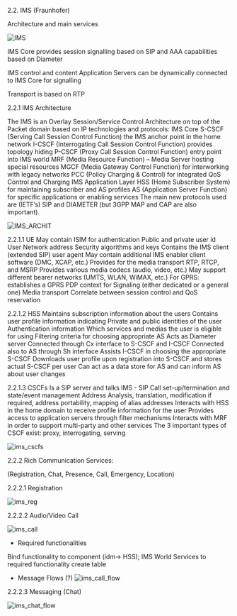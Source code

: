 
2.2. IMS (Fraunhofer)

Architecture and main services

![IMS](https://github.com/reTHINK-project/testbeds/blob/master/docs/D6.2/IMS.png)

IMS Core provides session signalling based on SIP and AAA capabilities based on Diameter

IMS control and content Application Servers can be dynamically connected to IMS Core for signalling

Transport is based on RTP

2.2.1 IMS Architecture

The IMS is an Overlay Session/Service Control Architecture on top of the Packet domain based on IP technologies and protocols:
IMS Core
S-CSCF (Serving Call Session Control Function) the IMS anchor point in the home network
I-CSCF (Interrogating Call Session Control Function) provides topology hiding
P-CSCF (Proxy Call Session Control Function) entry point into IMS world
MRF (Media Resource Function) – Media Server hosting special resources
MGCF (Media Gateway Control Function) for interworking with legacy networks
PCC (Policy Charging & Control) for integrated QoS Control and Charging
IMS Application Layer
HSS (Home Subscriber System) for maintaining subscriber and AS profiles
AS (Application Server Function) for specific applications or enabling services
The main new protocols used are (IETF’s) SIP and DIAMETER (but 3GPP MAP and CAP are also important).

![IMS_ARCHIT](https://github.com/reTHINK-project/testbeds/blob/master/docs/D6.2/ims_archit.png)

2.2.1.1 UE
May contain ISIM for authentication
Public and private user id
User Network address
Security algorithms and keys
Contains the IMS client (extended SIP) user agent
May contain additional IMS enabler client software (DMC, XCAP, etc.)
Provides for the media transport RTP, RTCP, and MSRP 
Provides various media codecs (audio, video, etc.)
May support different bearer networks (UMTS, WLAN, WiMAX, etc.)
For GPRS: establishes a GPRS PDP context for 
Signaling (either dedicated or a general one)
Media transport
Correlate between session control and QoS reservation

2.2.1.2 HSS
Maintains subscription information about the users
Contains user profile information indicating
Private and public identities of the user
Authentication information
Which services and medias the user is eligible for using
Filtering criteria for choosing appropriate AS
Acts as Diameter server
Connected through Cx interface to S-CSCF and I-CSCF
Connected also to AS through Sh interface
Assists I-CSCF in choosing the appropriate S-CSCF
Downloads user profile upon registration into S-CSCF and stores actual S-CSCF per user
Can act as a data store for AS and can inform AS about user changes

2.2.1.3 CSCFs
Is a SIP server and talks IMS - SIP
Call set-up/termination and state/event management
Address Analysis, translation, modification if required, address portability, mapping of alias addresses
Interacts with HSS in the home domain to receive profile information for the user
Provides access to application servers through filter mechanisms 
Interacts with MRF in order to support multi-party and other services
The 3 important types of CSCF exist: proxy, interrogating, serving

![ims_cscfs](https://github.com/reTHINK-project/testbeds/blob/master/docs/D6.2/ims_cscfs.png)

2.2.2	Rich Communication Services:  

(Registration, Chat, Presence, Call, Emergency, Location)

2.2.2.1 Registration

![ims_reg](https://github.com/reTHINK-project/testbeds/blob/master/docs/D6.2/ims_reg.png)

2.2.2.2 Audio/Video Call

![ims_call](https://github.com/reTHINK-project/testbeds/blob/master/docs/D6.2/ims_call.png)

*	Required functionalities
	
Bind functionality to component (idm-> HSS); 
IMS World Services to required functionality create table
			
			
			

*	Message Flows (?)
![ims_call_flow](https://github.com/reTHINK-project/testbeds/blob/master/docs/D6.2/ims_call_flow.png)

2.2.2.3 Messaging (Chat)

![ims_chat_flow](https://github.com/reTHINK-project/testbeds/blob/master/docs/D6.2/ims_chat_flow.png)
